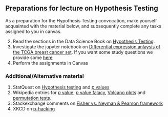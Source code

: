 ## Preparations for lecture on Hypothesis Testing

As a preparation for the Hypothesis Testing convocation, make yourself acquainted with the material below, and subsequently complete any tasks assigned to you in canvas.

2. Read the sections in the Data Science Book on [Hypothesis Testing](https://www.kaell.se/dsbook/statistics/significance.html).
3. Investigate the jupyter notebook on [Differential expression anlaysis of the TCGA breast cancer set](https://www.kaell.se/dsbook/statistics/testing.html). If you want some study questions we provide some [here](../nb/testing/questions.md)  
5. Perform the assignments in Canvas


### Additional/Alternative material

1. StatQuest on [Hypothesis testing](https://www.youtube.com/watch?v=0oc49DyA3hU) and [*p* values](https://www.youtube.com/watch?v=vemZtEM63GY)
4. Wikipedia entries for [*p* value](https://en.wikipedia.org/wiki/P-value), [*p* value falacy](https://en.wikipedia.org/wiki/Misuse_of_p-values), [Volcano plots](https://en.wikipedia.org/wiki/Volcano_plot_(statistics)) and [permutation tests](https://en.wikipedia.org/wiki/Permutation_test).
3. Stackexchange comments on [Fisher vs. Neyman & Pearson framework](https://stats.stackexchange.com/questions/23142/when-to-use-fisher-and-neyman-pearson-framework)
4. XKCD on [p-hacking](https://www.explainxkcd.com/wiki/index.php/882:_Significant)
